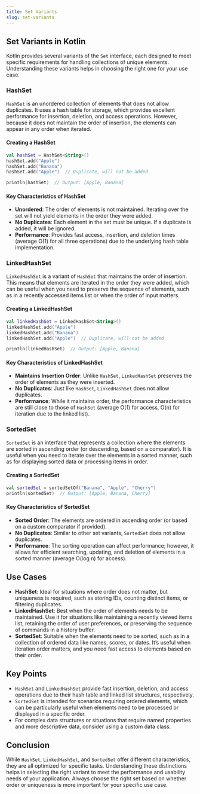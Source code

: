 ```yaml
---
title: Set Variants
slug: set-variants
---
```


## **Set Variants in Kotlin**

Kotlin provides several variants of the `Set` interface, each designed to meet specific requirements for handling collections of unique elements. Understanding these variants helps in choosing the right one for your use case.

### **HashSet**

`HashSet` is an unordered collection of elements that does not allow duplicates. It uses a hash table for storage, which provides excellent performance for insertion, deletion, and access operations. However, because it does not maintain the order of insertion, the elements can appear in any order when iterated.

#### **Creating a HashSet**

```kotlin
val hashSet = HashSet<String>()
hashSet.add("Apple")
hashSet.add("Banana")
hashSet.add("Apple")  // Duplicate, will not be added

println(hashSet)  // Output: [Apple, Banana]
```

#### **Key Characteristics of HashSet**
- **Unordered**: The order of elements is not maintained. Iterating over the set will not yield elements in the order they were added.
- **No Duplicates**: Each element in the set must be unique. If a duplicate is added, it will be ignored.
- **Performance**: Provides fast access, insertion, and deletion times (average O(1) for all three operations) due to the underlying hash table implementation.

### **LinkedHashSet**

`LinkedHashSet` is a variant of `HashSet` that maintains the order of insertion. This means that elements are iterated in the order they were added, which can be useful when you need to preserve the sequence of elements, such as in a recently accessed items list or when the order of input matters.

#### **Creating a LinkedHashSet**

```kotlin
val linkedHashSet = LinkedHashSet<String>()
linkedHashSet.add("Apple")
linkedHashSet.add("Banana")
linkedHashSet.add("Apple")  // Duplicate, will not be added

println(linkedHashSet)  // Output: [Apple, Banana]
```

#### **Key Characteristics of LinkedHashSet**
- **Maintains Insertion Order**: Unlike `HashSet`, `LinkedHashSet` preserves the order of elements as they were inserted.
- **No Duplicates**: Just like `HashSet`, `LinkedHashSet` does not allow duplicates.
- **Performance**: While it maintains order, the performance characteristics are still close to those of `HashSet` (average O(1) for access, O(n) for iteration due to the linked list).

### **SortedSet**

`SortedSet` is an interface that represents a collection where the elements are sorted in ascending order (or descending, based on a comparator). It is useful when you need to iterate over the elements in a sorted manner, such as for displaying sorted data or processing items in order.

#### **Creating a SortedSet**

```kotlin
val sortedSet = sortedSetOf("Banana", "Apple", "Cherry")
println(sortedSet)  // Output: [Apple, Banana, Cherry]
```

#### **Key Characteristics of SortedSet**
- **Sorted Order**: The elements are ordered in ascending order (or based on a custom comparator if provided).
- **No Duplicates**: Similar to other set variants, `SortedSet` does not allow duplicates.
- **Performance**: The sorting operation can affect performance; however, it allows for efficient searching, updating, and deletion of elements in a sorted manner (average O(log n) for access).

## **Use Cases**

- **HashSet**: Ideal for situations where order does not matter, but uniqueness is required, such as storing IDs, counting distinct items, or filtering duplicates.
- **LinkedHashSet**: Best when the order of elements needs to be maintained. Use it for situations like maintaining a recently viewed items list, retaining the order of user preferences, or preserving the sequence of commands in a history buffer.
- **SortedSet**: Suitable when the elements need to be sorted, such as in a collection of ordered data like names, scores, or dates. It’s useful when iteration order matters, and you need fast access to elements based on their order.

## **Key Points**

- `HashSet` and `LinkedHashSet` provide fast insertion, deletion, and access operations due to their hash table and linked list structures, respectively.
- `SortedSet` is intended for scenarios requiring ordered elements, which can be particularly useful when elements need to be processed or displayed in a specific order.
- For complex data structures or situations that require named properties and more descriptive data, consider using a custom data class.

## **Conclusion**

While `HashSet`, `LinkedHashSet`, and `SortedSet` offer different characteristics, they are all optimized for specific tasks. Understanding these distinctions helps in selecting the right variant to meet the performance and usability needs of your application. Always choose the right set based on whether order or uniqueness is more important for your specific use case.


